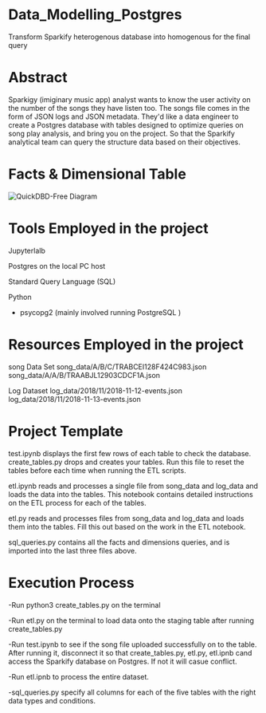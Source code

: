 # Data_Modelling_Postgres
Transform Sparkify heterogenous database into homogenous for the final query 

# Abstract 
Sparkigy (imiginary music app)  analyst wants to know the user activity on the number of the songs they have listen too. The songs file comes in the form of JSON logs and JSON metadata. They'd like a data engineer to create a Postgres database with tables designed to optimize queries on song play analysis, and bring you on the project. So that the Sparkify analytical team can query the structure data based on their objectives. 

# Facts & Dimensional Table
![QuickDBD-Free Diagram](https://user-images.githubusercontent.com/103359089/206372875-0e99bcd1-f9d9-449d-b2c2-cadae69cf818.png)

# Tools Employed in the project
Jupyterlalb

Postgres on the local PC host

Standard Query Language (SQL)

Python
 - psycopg2 (mainly involved running PostgreSQL )


# Resources Employed in the project
song Data Set
song_data/A/B/C/TRABCEI128F424C983.json
song_data/A/A/B/TRAABJL12903CDCF1A.json

Log Dataset
log_data/2018/11/2018-11-12-events.json
log_data/2018/11/2018-11-13-events.json

# Project Template
test.ipynb displays the first few rows of each table to check the database.
create_tables.py drops and creates your tables. Run this file to reset the tables before each time when running the ETL scripts.

etl.ipynb reads and processes a single file from song_data and log_data and loads the data into the tables. This notebook contains detailed instructions on the ETL process for each of the tables.

etl.py reads and processes files from song_data and log_data and loads them into the tables. Fill this out based on the work in the ETL notebook.

sql_queries.py contains all the facts and dimensions queries, and is imported into the last three files above.

# Execution Process
-Run python3 create_tables.py on the terminal 

-Run etl.py on the terminal to load data onto the staging table after running create_tables.py

-Run test.ipynb to see if the song file uploaded successfully on to the table. After running it, 
disconnect it so that create_tables.py, etl.py, etl.ipnb cand access the Sparkify database on Postgres. If not it will casue conflict. 

-Run etl.ipnb to process the entire dataset. 

-sql_queries.py specify all columns for each of the five tables with the right data types and conditions.
